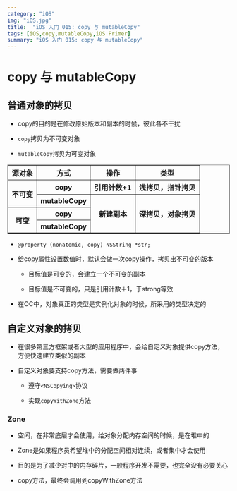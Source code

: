 ```yaml
---
category: "iOS"
img: "iOS.jpg"
title:  "iOS 入门 015: copy 与 mutableCopy"
tags: [iOS,copy,mutableCopy,iOS Primer]
summary: "iOS 入门 015: copy 与 mutableCopy"
---
```

# copy 与 mutableCopy
## 普通对象的拷贝

* copy的目的是在修改原始版本和副本的时候，彼此各不干扰

* `copy`拷贝为不可变对象

* `mutableCopy`拷贝为可变对象

<table border="1" class="table table-bordered table-striped table-condensed">
<tr>
<th>源对象</th>
<th>方式</th>
<th>操作</th>
<th>类型</th>
</tr>
<tr>
<th rowspan="2" colspan="1">不可变</th>
<th>copy</th>
<th>引用计数+1</th>
<th>浅拷贝，指针拷贝</th>
</tr>
<tr>
<th>mutableCopy</th>
<th rowspan="3" colspan="1">新建副本</th>
<th rowspan="3" colspan="1">深拷贝，对象拷贝</th>
</tr>
<tr>
<th rowspan="2" colspan="1">可变</th>
<th>copy</th>
</tr>
<tr>
<th>mutableCopy</th>
</tr>
</table>

* `@property (nonatomic, copy) NSString *str;`

* 给copy属性设置数值时，默认会做一次copy操作，拷贝出不可变的版本

	* 目标值是可变的，会建立一个不可变的副本

	* 目标值是不可变的，只是引用计数＋1，于strong等效

* 在OC中，对象真正的类型是实例化对象的时候，所采用的类型决定的

## 自定义对象的拷贝

* 在很多第三方框架或者大型的应用程序中，会给自定义对象提供copy方法，方便快速建立类似的副本

* 自定义对象要支持copy方法，需要做两件事

	* 遵守`<NSCopying>`协议

	* 实现`copyWithZone`方法

### Zone

* 空间，在非常底层才会使用，给对象分配内存空间的时候，是在堆中的

* Zone是如果程序员希望堆中的分配空间相对连续，或者集中才会使用

* 目的是为了减少对中的内存碎片，一般程序开发不需要，也完全没有必要关心

* copy方法，最终会调用到copyWithZone方法





